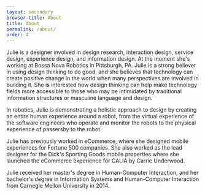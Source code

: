 ```yaml
---
layout: secondary
browser-title: About
title: About
permalink: /about/
order: 4
---
```


Julie is a designer involved in design research, interaction design, service design, experience design, and information design. At the moment she's working at Bossa Nova Robotics in Pittsburgh, PA. Julie is a strong believer in using design thinking to do good, and she believes that technology can create positive change in the world when many perspectives are involved in building it. She is interested how design thinking can help make technology fields more accessible to those who may be intimidated by traditional information structures or masculine language and design.

In robotics, Julie is demonstrating a holistic approach to design by creating an entire human experience around a robot, from the virtual experience of the software engineers who operate and monitor the robots to the physical experience of passersby to the robot.

Julie has previously worked in eCommerce, where she designed mobile experiences for Fortune 500 companies. She also worked as the lead designer for the Dick's Sporting Goods mobile properties where she launched the eCommerce experience for CALIA by Carrie Underwood.

Julie received her master's degree in Human-Computer Interaction, and her bachelor's degree in Information Systems and Human-Computer Interaction from Carnegie Mellon University in 2014.